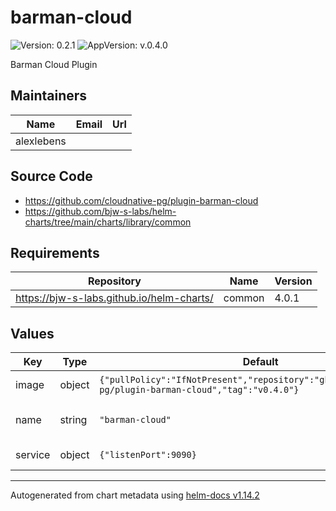 # barman-cloud

![Version: 0.2.1](https://img.shields.io/badge/Version-0.2.1-informational?style=flat-square) ![AppVersion: v.0.4.0](https://img.shields.io/badge/AppVersion-v.0.4.0-informational?style=flat-square)

Barman Cloud Plugin

## Maintainers

| Name | Email | Url |
| ---- | ------ | --- |
| alexlebens |  |  |

## Source Code

* <https://github.com/cloudnative-pg/plugin-barman-cloud>
* <https://github.com/bjw-s-labs/helm-charts/tree/main/charts/library/common>

## Requirements

| Repository | Name | Version |
|------------|------|---------|
| https://bjw-s-labs.github.io/helm-charts/ | common | 4.0.1 |

## Values

| Key | Type | Default | Description |
|-----|------|---------|-------------|
| image | object | `{"pullPolicy":"IfNotPresent","repository":"ghcr.io/cloudnative-pg/plugin-barman-cloud","tag":"v0.4.0"}` | Default image |
| name | string | `"barman-cloud"` | Name override of release |
| service | object | `{"listenPort":9090}` | Default service |

----------------------------------------------
Autogenerated from chart metadata using [helm-docs v1.14.2](https://github.com/norwoodj/helm-docs/releases/v1.14.2)
